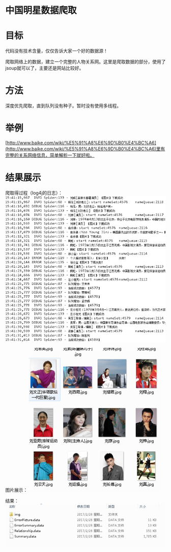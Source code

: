 # 中国明星数据爬取

# 目标

代码没有技术含量，仅仅告诉大家一个好的数据源！

爬取网络上的数据，建立一个完整的人物关系网。这里是爬取数据的部分，使用了jsoup就可以了，主要还是网站比较好。


# 方法

深度优先爬取，直到队列没有种子。暂时没有使用多线程。


# 举例

[http://www.baike.com/wiki/%E5%91%A8%E6%9D%B0%E4%BC%A6](http://www.baike.com/wiki/%E5%91%A8%E6%9D%B0%E4%BC%A6)里有完整的关系网络信息，简单解析一下就好啦。

# 结果展示

爬取得过程（log4j的日志）：
![](/img/img1.png)

图片展示：
![](/img/img2.png)

结果：
![](/img/img3.png)


